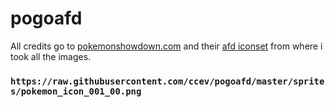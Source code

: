 # pogoafd

All credits go to [pokemonshowdown.com](https://play.pokemonshowdown.com/) and their [afd iconset](https://play.pokemonshowdown.com/sprites/afd/) from where i took all the images.

### `https://raw.githubusercontent.com/ccev/pogoafd/master/sprites/pokemon_icon_001_00.png`

